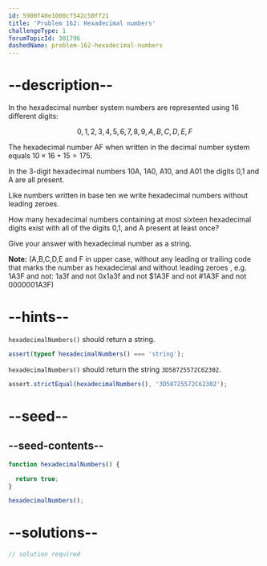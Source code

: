 ```yaml
---
id: 5900f40e1000cf542c50ff21
title: 'Problem 162: Hexadecimal numbers'
challengeType: 1
forumTopicId: 301796
dashedName: problem-162-hexadecimal-numbers
---
```


# --description--

In the hexadecimal number system numbers are represented using 16 different digits:

$$0,1,2,3,4,5,6,7,8,9,A,B,C,D,E,F$$

The hexadecimal number AF when written in the decimal number system equals $10 \times 16 + 15 = 175$.

In the 3-digit hexadecimal numbers 10A, 1A0, A10, and A01 the digits 0,1 and A are all present.

Like numbers written in base ten we write hexadecimal numbers without leading zeroes.

How many hexadecimal numbers containing at most sixteen hexadecimal digits exist with all of the digits 0,1, and A present at least once?

Give your answer with hexadecimal number as a string.

**Note:** (A,B,C,D,E and F in upper case, without any leading or trailing code that marks the number as hexadecimal and without leading zeroes , e.g. 1A3F and not: 1a3f and not 0x1a3f and not $1A3F and not #1A3F and not 0000001A3F)

# --hints--

`hexadecimalNumbers()` should return a string.

```js
assert(typeof hexadecimalNumbers() === 'string');
```

`hexadecimalNumbers()` should return the string `3D58725572C62302`.

```js
assert.strictEqual(hexadecimalNumbers(), '3D58725572C62302');
```

# --seed--

## --seed-contents--

```js
function hexadecimalNumbers() {

  return true;
}

hexadecimalNumbers();
```

# --solutions--

```js
// solution required
```
